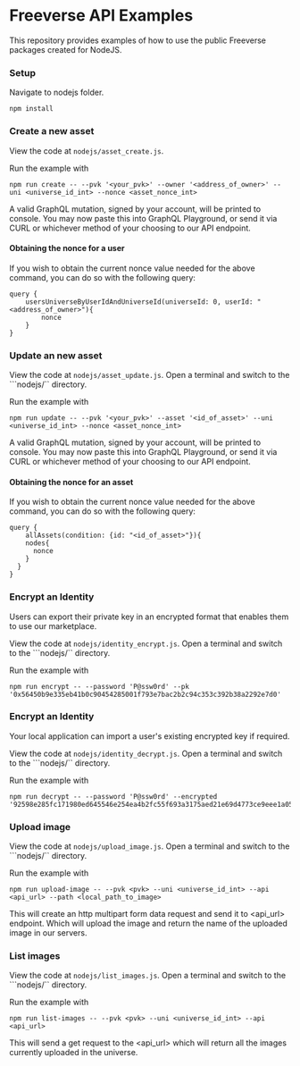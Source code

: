 # Freeverse API Examples
This repository provides examples of how to use the public Freeverse packages created for NodeJS.

### Setup

Navigate to nodejs folder.

```
npm install
```

### Create a new asset

View the code at ```nodejs/asset_create.js```.

Run the example with 
```
npm run create -- --pvk '<your_pvk>' --owner '<address_of_owner>' --uni <universe_id_int> --nonce <asset_nonce_int>
```

A valid GraphQL mutation, signed by your account, will be printed to console. You may now paste this into GraphQL Playground, or send it via CURL or whichever method of your choosing to our API endpoint.

#### Obtaining the nonce for a user

If you wish to obtain the current nonce value needed for the above command, you can do so with the following query:
```
query {
    usersUniverseByUserIdAndUniverseId(universeId: 0, userId: "<address_of_owner>"){
        nonce
    }
}
```

### Update an new asset

View the code at ```nodejs/asset_update.js```. Open a terminal and switch to the ```nodejs/`` directory.

Run the example with 
```
npm run update -- --pvk '<your_pvk>' --asset '<id_of_asset>' --uni <universe_id_int> --nonce <asset_nonce_int>
```

A valid GraphQL mutation, signed by your account, will be printed to console. You may now paste this into GraphQL Playground, or send it via CURL or whichever method of your choosing to our API endpoint.

#### Obtaining the nonce for an asset

If you wish to obtain the current nonce value needed for the above command, you can do so with the following query:
```
query {
	allAssets(condition: {id: "<id_of_asset>"}){
    nodes{
      nonce
    }
  }
}
```

### Encrypt an Identity

Users can export their private key in an encrypted format that enables them to use our marketplace.

View the code at ```nodejs/identity_encrypt.js```. Open a terminal and switch to the ```nodejs/`` directory.

Run the example with
```
npm run encrypt -- --password 'P@ssw0rd' --pk '0x56450b9e335eb41b0c90454285001f793e7bac2b2c94c353c392b38a2292e7d0'
```

### Encrypt an Identity

Your local application can import a user's existing encrypted key if required.

View the code at ```nodejs/identity_decrypt.js```. Open a terminal and switch to the ```nodejs/`` directory.

Run the example with
```
npm run decrypt -- --password 'P@ssw0rd' --encrypted '92598e285fc171980ed645546e254ea4b2fc55f693a3175aed21e69d4773ce9eee1a05968d5b7e1049f1c5b3523719eea727aa6cc8a64b8fe53e858becdf914c'
```

### Upload image

View the code at ```nodejs/upload_image.js```. Open a terminal and switch to the ```nodejs/`` directory.

Run the example with 
```
npm run upload-image -- --pvk <pvk> --uni <universe_id_int> --api <api_url> --path <local_path_to_image>
```
This will create an http multipart form data request and send it to <api_url> endpoint. Which will upload the image and return the name of the uploaded image in our servers.


### List images

View the code at ```nodejs/list_images.js```. Open a terminal and switch to the ```nodejs/`` directory.

Run the example with 
```
npm run list-images -- --pvk <pvk> --uni <universe_id_int> --api <api_url>
```
This will send a get request to the <api_url> which will return all the images currently uploaded in the universe.
